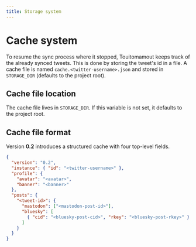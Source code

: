 ```yaml
---
title: Storage system
---
```


# Cache system
To resume the sync process where it stopped, Touitomamout keeps track of the already synced tweets. This is done by storing the tweet's id in a file.
A cache file is named `cache.<twitter-username>.json` and stored in `STORAGE_DIR` (defaults to the project root).

## Cache file location
The cache file lives in `STORAGE_DIR`. If this variable is not set, it defaults to the project root.

## Cache file format
Version **0.2** introduces a structured cache with four top-level fields.
```json
{
  "version": "0.2",
  "instance": { "id": "<twitter-username>" },
  "profile": {
    "avatar": "<avatar>",
    "banner": "<banner>"
  },
  "posts": {
    "<tweet-id>": {
      "mastodon": ["<mastodon-post-id>"],
      "bluesky": [
        { "cid": "<bluesky-post-cid>", "rkey": "<bluesky-post-rkey>" }
      ]
    }
  }
}
```
